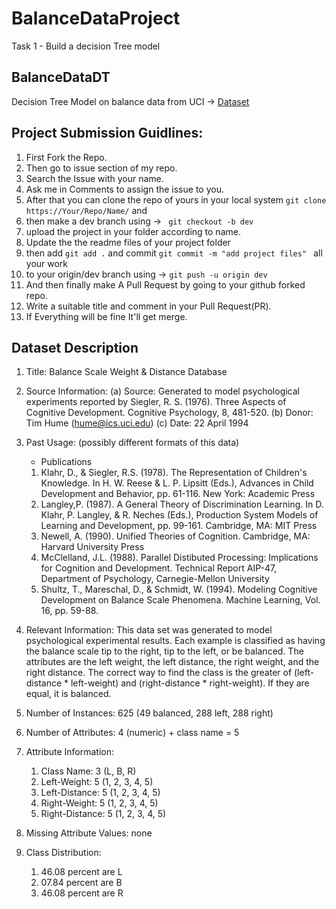 # BalanceDataProject
Task 1 - Build a decision Tree model

## BalanceDataDT
Decision Tree Model on balance data from UCI -> [Dataset](https://archive.ics.uci.edu/ml/datasets/Balance+Scale)

## Project Submission Guidlines:
1. First Fork the Repo.
2. Then go to issue section of my repo.
3. Search the Issue with your name.
4. Ask me in Comments to assign the issue to you.
5. After that you can clone the repo of yours in your local system ```git clone https://Your/Repo/Name/``` and
6. then make a dev branch using -> ``` git checkout -b dev``` 
7. upload the project in your folder according to name.
8. Update the the readme files of your project folder
9. then add ```git add .``` and commit ```git commit -m "add project files" ``` all your work 
10. to your origin/dev branch using -> ```git push -u origin dev```
11. And then finally make A Pull Request by going to your github forked repo.
12. Write a suitable title and comment in your Pull Request(PR).
13. If Everything will be fine It'll get merge.

## Dataset Description
1. Title: Balance Scale Weight & Distance Database

2. Source Information: 
    (a) Source: Generated to model psychological experiments reported
		by Siegler, R. S. (1976).  Three Aspects of Cognitive
		Development.  Cognitive Psychology, 8, 481-520.
    (b) Donor: Tim Hume (hume@ics.uci.edu)
    (c) Date: 22 April 1994

3. Past Usage: (possibly different formats of this data)
   - Publications
	1. Klahr, D., & Siegler, R.S. (1978).  The Representation of
	   Children's Knowledge.  In H. W. Reese & L. P. Lipsitt (Eds.),
	   Advances in Child Development and Behavior, pp. 61-116.  New
	   York: Academic Press 
	2. Langley,P. (1987).  A General Theory of Discrimination
	   Learning.  In D. Klahr, P. Langley, & R. Neches (Eds.),
	   Production System Models of Learning and Development, pp.
	   99-161. Cambridge, MA: MIT Press
	3. Newell, A. (1990).  Unified Theories of Cognition.
	   Cambridge, MA: Harvard University Press
	4. McClelland, J.L. (1988).  Parallel Distibuted Processing:
	   Implications for Cognition and Development.  Technical
	   Report AIP-47, Department of Psychology, Carnegie-Mellon
	   University 
	5. Shultz, T., Mareschal, D., & Schmidt, W. (1994).  Modeling
	   Cognitive Development on Balance Scale Phenomena. Machine
	   Learning, Vol. 16, pp. 59-88.

4. Relevant Information: 
	This data set was generated to model psychological
	experimental results.  Each example is classified as having the
	balance scale tip to the right, tip to the left, or be
	balanced.  The attributes are the left weight, the left
	distance, the right weight, and the right distance.  The
	correct way to find the class is the greater of 
	(left-distance * left-weight) and (right-distance *
	right-weight).  If they are equal, it is balanced.

5. Number of Instances: 625 (49 balanced, 288 left, 288 right)

6. Number of Attributes: 4 (numeric) + class name = 5

7. Attribute Information:
	1. Class Name: 3 (L, B, R)
	2. Left-Weight: 5 (1, 2, 3, 4, 5)
	3. Left-Distance: 5 (1, 2, 3, 4, 5)
	4. Right-Weight: 5 (1, 2, 3, 4, 5)
	5. Right-Distance: 5 (1, 2, 3, 4, 5)

8. Missing Attribute Values: 
	none

9. Class Distribution: 
   1. 46.08 percent are L
   2. 07.84 percent are B
   3. 46.08 percent are R
